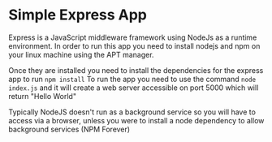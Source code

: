 # Simple Express App 

Express is a JavaScript middleware framework using NodeJs as a runtime environment. 
In order to run this app you need to install nodejs and npm on your linux machine using the APT manager.

Once they are installed you need to install the dependencies for the express app to run `npm install`
To run the app you need to use the command `node index.js` and it will create a web server accessible on port 5000 which will return "Hello World"

Typically NodeJS doesn't run as a background service so you will have to access via a browser, unless you were to install a node dependency to allow background services (NPM Forever)
